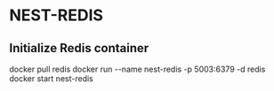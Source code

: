 # NEST-REDIS

## Initialize Redis container
docker pull redis
docker run --name nest-redis -p 5003:6379 -d redis
docker start nest-redis